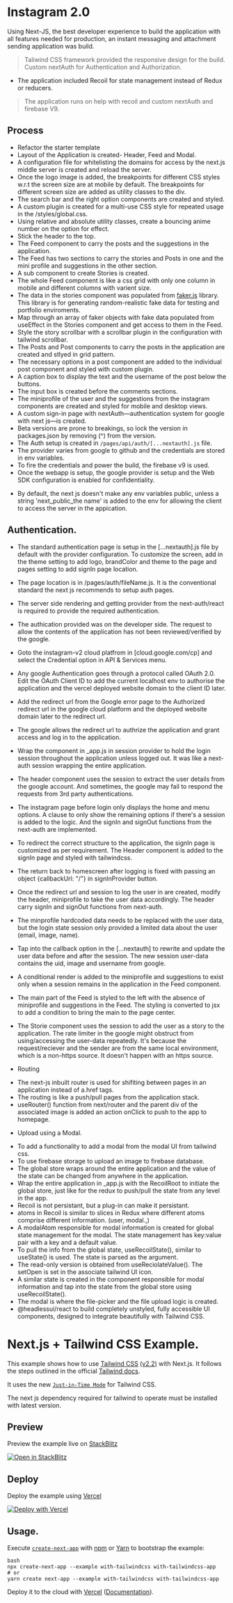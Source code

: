 # Instagram 2.0

Using Next-JS, the best developer experience to build the application with all features needed for production, an instant messaging and attachment sending application was build.

> Taliwind CSS framework provided the responsive design for the build.
> Custom nextAuth for Authentication and Authorization.

- The application included Recoil for state management instead of Redux or reducers.

> The application runs on help with recoil and custom nextAuth and firebase V9.

## Process

- Refactor the starter template
- Layout of the Application is created- Header, Feed and Modal.
- A configuration file for whitelisting the domains for access by the next.js middle server is created and reload the server.
- Once the logo image is added, the breakpoints for different CSS styles w.r.t the screen size are at mobile by default. The breakpoints for different screen size are added as utility classes to the div.
- The search bar and the right option components are created and styled.
- A custom plugin is created for a multi-use CSS style for repeated usage in the /styles/global.css.
- Using relative and absolute utility classes, create a bouncing anime number on the option for effect.
- Stick the header to the top.
- The Feed component to carry the posts and the suggestions in the application.
- The Feed has two sections to carry the stories and Posts in one and the mini profile and suggestions in the other section.
- A sub component to create Stories is created.
- The whole Feed component is like a css grid with only one column in mobile and different columns with varient size.
- The data in the stories component was populated from [faker.js](https://github.com/marak/Faker.js/) library. This library is for generating random-realistic fake data for testing and portfolio enviroments.
- Map through an array of faker objects with fake data populated from useEffect in the Stories component and get access to them in the Feed.
- Style the story scrollbar with a scrollbar plugin in the configuration with tailwind scrollbar.
- The Posts and Post components to carry the posts in the application are created and stlyed in grid pattern.
- The necessary options in a post component are added to the individual post component and styled with custom plugin.
- A caption box to display the text and the username of the post below the buttons.
- The input box is created before the comments sections.
- The miniprofile of the user and the suggestions from the instagram components are created and styled for mobile and desktop views.
- A custom sign-in page with nextAuth—authentication system for google with next js—is created.
- Beta versions are prone to breakings, so lock the version in packages.json by removing (^) from the version.
- The Auth setup is created in `/pages/api/auth/[...nextauth].js` file.
- The provider varies from google to github and the credentials are stored in env variables.
- To fire the credentials and power the build, the firebase v9 is used.
- Once the webapp is setup, the google provider is setup and the Web SDK configuration is enabled for confidentiality.

* By default, the next js doesn't make any env variables public, unless a string 'next_public_the name' is added to the env for allowing the client to access the server in the appication.

## Authentication.

- The standard authentication page is setup in the [...nextauth].js file by default with the provider configuration. To customize the screen, add in the theme setting to add logo, brandColor and theme to the page and pages setting to add signIn page location.

- The page location is in /pages/auth/fileName.js. It is the conventional standard the next js recommends to setup auth pages.
- The server side rendering and getting provider from the next-auth/react is required to provide the required authentication.
- The authication provided was on the developer side. The request to allow the contents of the application has not been reviewed/verified by the google.
- Goto the instagram-v2 cloud platfrom in [cloud.google.com/cp] and select the Credential option in API & Services menu.
- Any google Authentication goes through a protocol called OAuth 2.0. Edit the OAuth Client ID to add the current localhost env to authorise the application and the vercel deployed website domain to the client ID later.
- Add the redirect url from the Google error page to the Authorized redirect url in the google cloud platform and the deployed website domain later to the redirect url.
- The google allows the redirect url to authrize the application and grant access and log in to the application.
- Wrap the component in \_app.js in session provider to hold the login session throughout the application unless logged out. It was like a next-auth session wrapping the entire application.
- The header component uses the session to extract the user details from the google account. And sometimes, the google may fail to respond the requests from 3rd party authentications.

- The instagram page before login only displays the home and menu options. A clause to only show the remaining options if there's a session is added to the logic. And the signIn and signOut functions from the next-auth are implemented.
- To redirect the correct structure to the application, the signIn page is customized as per requirement. The Header component is added to the signIn page and styled with tailwindcss.
- The return back to homescreen after logging is fixed with passing an object {callbackUrl: "/"} in signInProvider button.
- Once the redirect url and session to log the user in are created, modify the header, miniprofile to take the user data accordingly. The header carry signIn and signOut functions from next-auth.
- The minprofile hardcoded data needs to be replaced with the user data, but the login state session only provided a limited data about the user (email, image, name).

- Tap into the callback option in the [...nextauth] to rewrite and update the user data before and after the session. The new session user-data contains the uid, image and username from google.
- A conditional render is added to the miniprofile and suggestions to exist only when a session remains in the application in the Feed component.
- The main part of the Feed is styled to the left with the absence of miniprofile and suggestions in the Feed. The styling is converted to jsx to add a condition to bring the main to the page center.
- The Storie component uses the session to add the user as a story to the application. The rate limiter in the google might obstruct from using/accessing the user-data repeatedly. It's because the request/reciever and the sender are from the same local environment, which is a non-https source. It doesn't happen with an https source.

* Routing

- The next-js inbuilt router is used for shifiting between pages in an application instead of a.href tags.
- The routing is like a push/pull pages from the application stack.
- useRouter() function from next/router and the parent div of the associated image is added an action onClick to push to the app to homepage.

* Upload using a Modal.

- To add a functionality to add a modal from the modal UI from tailwind css.
- To use firebase storage to upload an image to firebase database.
- The global store wraps around the entire application and the value of the state can be changed from anywhere in the application.
- Wrap the entire application in \_app.js with the RecoilRoot to initiate the global store, just like for the redux to push/pull the state from any level in the app.
- Recoil is not persistant, but a plug-in can make it persistant.
- atoms in Recoil is similar to slices in Redux where different atoms comprise different information. (user, modal.,)
- A modalAtom responsible for modal information is created for global state management for the modal. The state management has key:value pair with a key and a default value.
- To pull the info from the global state, useRecoilState(), similar to useState() is used. The state is parsed as the argument.
- The read-only version is obtained from useReciolateValue(). The setOpen is set in the associate tailwind UI icon.
- A similar state is created in the component responsible for modal information and tap into the state from the global store using useRecoilState().
- The modal is where the file-picker and the file upload logic is created.
- @headlessui/react to build completely unstyled, fully accessible UI components, designed to integrate beautifully with Tailwind CSS.

# Next.js + Tailwind CSS Example.

This example shows how to use [Tailwind CSS](https://tailwindcss.com/) [(v2.2)](https://blog.tailwindcss.com/tailwindcss-2-2) with Next.js. It follows the steps outlined in the official [Tailwind docs](https://tailwindcss.com/docs/guides/nextjs).

It uses the new [`Just-in-Time Mode`](https://tailwindcss.com/docs/just-in-time-mode) for Tailwind CSS.

The next js dependency required for tailwind to operate must be installed with latest version.

## Preview

Preview the example live on [StackBlitz](http://stackblitz.com/)

[![Open in StackBlitz](https://developer.stackblitz.com/img/open_in_stackblitz.svg)](https://stackblitz.com/github/vercel/next.js/tree/canary/examples/with-tailwindcss)

## Deploy

Deploy the example using [Vercel](https://vercel.com?utm_source=github&utm_medium=readme&utm_campaign=next-example)

[![Deploy with Vercel](https://vercel.com/button)](https://vercel.com/new/git/external?repository-url=https://github.com/vercel/next.js/tree/canary/examples/with-tailwindcss&project-name=with-tailwindcss&repository-name=with-tailwindcss)

## Usage.

Execute [`create-next-app`](https://github.com/vercel/next.js/tree/canary/packages/create-next-app) with [npm](https://docs.npmjs.com/cli/init) or [Yarn](https://yarnpkg.com/lang/en/docs/cli/create/) to bootstrap the example:

```
bash
npx create-next-app --example with-tailwindcss with-tailwindcss-app
# or
yarn create next-app --example with-tailwindcss with-tailwindcss-app
```

Deploy it to the cloud with [Vercel](https://vercel.com/new?utm_source=github&utm_medium=readme&utm_campaign=next-example) ([Documentation](https://nextjs.org/docs/deployment)).
